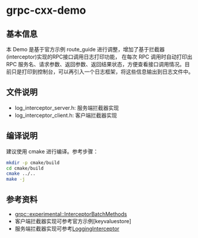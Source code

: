# grpc-cxx-demo

## 基本信息

本 Demo 是基于官方示例 route_guide 进行调整，增加了基于拦截器(interceptor)实现的RPC接口调用日志打印功能， 在每次 RPC 调用时自动打印出 RPC 服务名、请求参数、返回参数、返回结果状态，方便查看接口调用情况。目前只是打印到控制台，可以再引入一个日志框架，将这些信息输出到日志文件中。

## 文件说明

* log_interceptor_server.h: 服务端拦截器实现
* log_interceptor_client.h: 客户端拦截器实现

## 编译说明

建议使用 cmake 进行编译。参考步骤：

```bash
mkdir -p cmake/build
cd cmake/build
cmake ../..
make -j
```

## 参考资料

* [grpc::experimental::InterceptorBatchMethods](https://grpc.github.io/grpc/cpp/classgrpc_1_1experimental_1_1_interceptor_batch_methods.html)
* 客户端拦截器实现可参考官方示例[keyvaluestore]
* 服务端拦截器实现可参考[LoggingInterceptor](https://github.com/grpc/grpc/blob/master/test/cpp/end2end/server_interceptors_end2end_test.cc)
